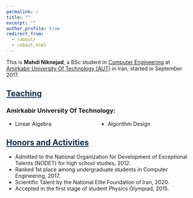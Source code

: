 ```yaml
---
permalink: /
title: ""
excerpt: ""
author_profile: true
redirect_from: 
  - /about/
  - /about.html
---
```


<style>
.farsi{ font-family:PERSWEB; font-weight: bold; font-size:11pt;}
.header-color {color:#0f2b46;}
.twocol{ columns: 2}
</style>

This is **Mahdi Niknejad**, a BSc student in [Computer&nbsp;Engineering](https://ce.aut.ac.ir/en) at [Amirkabir University Of Technology (AUT)](https://aut.ac.ir/en) in Iran, started in September 2017.



<a href="/teaching"  class='header-color'>Teaching</a>
----
### Amirkabir University Of Technology: 
<ul class='twocol' markdown='1'>
<li> Linear Algebra </li>
<li> Algorithm Design </li>
</ul>



<a href="/honors" class='header-color'>Honors and Activities</a>
----
- Admitted to the National Organization for Development of Exceptional Talents (NODET) for high school studies, 2012.
- Ranked 1st place among undergraduate students in Computer Engineering, 2017.
- Scientific Talent by the National Elite Foundation of Iran, 2020.
- Accepted in the first stage of student Physics Olympiad, 2015.




